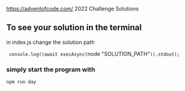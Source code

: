 https://adventofcode.com/ 2022 Challenge Solutions

## To see your solution in the terminal

in index.js change the solution path

`
console.log((await execAsync(`node "SOLUTION_PATH"`)).stdout);
`

### simply start the program with

`
  npm run day
`